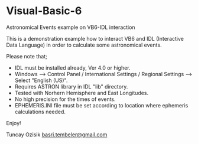 # Visual-Basic-6
Astronomical Events example on VB6-IDL interaction 

This is a demonstration example how to interact VB6 and IDL (Interactive Data Language) in order to calculate some astronomical events.

Please note that;

- IDL must be installed already, Ver 4.0 or higher.
- Windows --> Control Panel / International Settings / Regional Settings --> Select "English (US)".
- Requires ASTRON library in IDL "lib" directory.
- Tested with Norhern Hemisphere and East Longitudes.
- No high precision for the times of events.
- EPHEMERIS.INI file must be set according to location where ephemeris calculations needed.

Enjoy!

Tuncay Ozisik
basri.tembeler@gmail.com
